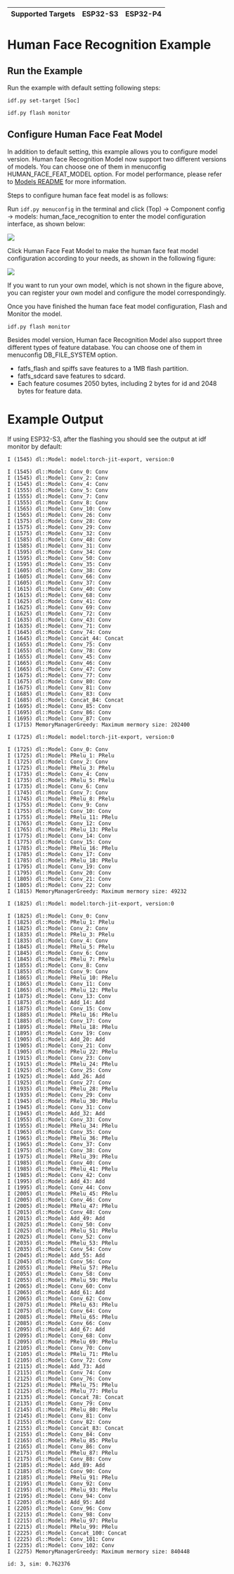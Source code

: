 | Supported Targets | ESP32-S3 | ESP32-P4 |
| ----------------- | -------- | -------- |

# Human Face Recognition Example

## Run the Example

Run the example with default setting following steps:

```
idf.py set-target [Soc]
```

```
idf.py flash monitor
```

## Configure Human Face Feat Model

In addition to default setting, this example allows you to configure model version. Human face Recognition Model now support two different versions of models. You can choose one of them in menuconfig  HUMAN_FACE_FEAT_MODEL option. For model performance, please refer to [Models README](../../models/human_face_recognition/README.md) for more information. 

Steps to configure human face feat model is as follows:

Run `idf.py menuconfig` in the terminal and click (Top) -> Component config -> models: human_face_recognition to enter the model configuration interface, as shown below:

![](./img/step1.png)

Click Human Face Feat Model to make the human face feat model configuration according to your needs, as shown in the following figure:

![](./img/step2.png)

If you want to run your own model, which is not shown in the figure above, you can register your own model and configure the model correspondingly. 

Once you have finished the human face feat model configuration, Flash and Monitor the model.

```
idf.py flash monitor
```

Besides model version, Human face Recognition Model also support three different types of feature database. You can choose one of them in menuconfig DB_FILE_SYSTEM option.  

- fatfs_flash and spiffs save features to a 1MB flash partition.  
- fatfs_sdcard save features to sdcard.  
- Each feature cosumes 2050 bytes, including 2 bytes for id and 2048 bytes for feature data. 

# Example Output

If using ESP32-S3, after the flashing you should see the output at idf monitor by default:

```
I (1545) dl::Model: model:torch-jit-export, version:0

I (1545) dl::Model: Conv_0: Conv
I (1545) dl::Model: Conv_2: Conv
I (1545) dl::Model: Conv_4: Conv
I (1555) dl::Model: Conv_5: Conv
I (1555) dl::Model: Conv_7: Conv
I (1555) dl::Model: Conv_8: Conv
I (1565) dl::Model: Conv_10: Conv
I (1565) dl::Model: Conv_26: Conv
I (1575) dl::Model: Conv_28: Conv
I (1575) dl::Model: Conv_29: Conv
I (1575) dl::Model: Conv_32: Conv
I (1585) dl::Model: Conv_48: Conv
I (1585) dl::Model: Conv_31: Conv
I (1595) dl::Model: Conv_34: Conv
I (1595) dl::Model: Conv_50: Conv
I (1595) dl::Model: Conv_35: Conv
I (1605) dl::Model: Conv_38: Conv
I (1605) dl::Model: Conv_66: Conv
I (1605) dl::Model: Conv_37: Conv
I (1615) dl::Model: Conv_40: Conv
I (1615) dl::Model: Conv_68: Conv
I (1625) dl::Model: Conv_41: Conv
I (1625) dl::Model: Conv_69: Conv
I (1625) dl::Model: Conv_72: Conv
I (1635) dl::Model: Conv_43: Conv
I (1635) dl::Model: Conv_71: Conv
I (1645) dl::Model: Conv_74: Conv
I (1645) dl::Model: Concat_44: Concat
I (1655) dl::Model: Conv_75: Conv
I (1655) dl::Model: Conv_78: Conv
I (1655) dl::Model: Conv_45: Conv
I (1665) dl::Model: Conv_46: Conv
I (1665) dl::Model: Conv_47: Conv
I (1675) dl::Model: Conv_77: Conv
I (1675) dl::Model: Conv_80: Conv
I (1675) dl::Model: Conv_81: Conv
I (1685) dl::Model: Conv_83: Conv
I (1685) dl::Model: Concat_84: Concat
I (1695) dl::Model: Conv_85: Conv
I (1695) dl::Model: Conv_86: Conv
I (1695) dl::Model: Conv_87: Conv
I (1715) MemoryManagerGreedy: Maximum mermory size: 202400

I (1725) dl::Model: model:torch-jit-export, version:0

I (1725) dl::Model: Conv_0: Conv
I (1725) dl::Model: PRelu_1: PRelu
I (1725) dl::Model: Conv_2: Conv
I (1725) dl::Model: PRelu_3: PRelu
I (1735) dl::Model: Conv_4: Conv
I (1735) dl::Model: PRelu_5: PRelu
I (1735) dl::Model: Conv_6: Conv
I (1745) dl::Model: Conv_7: Conv
I (1745) dl::Model: PRelu_8: PRelu
I (1755) dl::Model: Conv_9: Conv
I (1755) dl::Model: Conv_10: Conv
I (1755) dl::Model: PRelu_11: PRelu
I (1765) dl::Model: Conv_12: Conv
I (1765) dl::Model: PRelu_13: PRelu
I (1775) dl::Model: Conv_14: Conv
I (1775) dl::Model: Conv_15: Conv
I (1785) dl::Model: PRelu_16: PRelu
I (1785) dl::Model: Conv_17: Conv
I (1785) dl::Model: PRelu_18: PRelu
I (1795) dl::Model: Conv_19: Conv
I (1795) dl::Model: Conv_20: Conv
I (1805) dl::Model: Conv_21: Conv
I (1805) dl::Model: Conv_22: Conv
I (1815) MemoryManagerGreedy: Maximum mermory size: 49232

I (1825) dl::Model: model:torch-jit-export, version:0

I (1825) dl::Model: Conv_0: Conv
I (1825) dl::Model: PRelu_1: PRelu
I (1825) dl::Model: Conv_2: Conv
I (1835) dl::Model: PRelu_3: PRelu
I (1835) dl::Model: Conv_4: Conv
I (1845) dl::Model: PRelu_5: PRelu
I (1845) dl::Model: Conv_6: Conv
I (1845) dl::Model: PRelu_7: PRelu
I (1855) dl::Model: Conv_8: Conv
I (1855) dl::Model: Conv_9: Conv
I (1865) dl::Model: PRelu_10: PRelu
I (1865) dl::Model: Conv_11: Conv
I (1865) dl::Model: PRelu_12: PRelu
I (1875) dl::Model: Conv_13: Conv
I (1875) dl::Model: Add_14: Add
I (1875) dl::Model: Conv_15: Conv
I (1885) dl::Model: PRelu_16: PRelu
I (1885) dl::Model: Conv_17: Conv
I (1895) dl::Model: PRelu_18: PRelu
I (1895) dl::Model: Conv_19: Conv
I (1905) dl::Model: Add_20: Add
I (1905) dl::Model: Conv_21: Conv
I (1905) dl::Model: PRelu_22: PRelu
I (1915) dl::Model: Conv_23: Conv
I (1915) dl::Model: PRelu_24: PRelu
I (1925) dl::Model: Conv_25: Conv
I (1925) dl::Model: Add_26: Add
I (1925) dl::Model: Conv_27: Conv
I (1935) dl::Model: PRelu_28: PRelu
I (1935) dl::Model: Conv_29: Conv
I (1945) dl::Model: PRelu_30: PRelu
I (1945) dl::Model: Conv_31: Conv
I (1945) dl::Model: Add_32: Add
I (1955) dl::Model: Conv_33: Conv
I (1955) dl::Model: PRelu_34: PRelu
I (1965) dl::Model: Conv_35: Conv
I (1965) dl::Model: PRelu_36: PRelu
I (1965) dl::Model: Conv_37: Conv
I (1975) dl::Model: Conv_38: Conv
I (1975) dl::Model: PRelu_39: PRelu
I (1985) dl::Model: Conv_40: Conv
I (1985) dl::Model: PRelu_41: PRelu
I (1985) dl::Model: Conv_42: Conv
I (1995) dl::Model: Add_43: Add
I (1995) dl::Model: Conv_44: Conv
I (2005) dl::Model: PRelu_45: PRelu
I (2005) dl::Model: Conv_46: Conv
I (2005) dl::Model: PRelu_47: PRelu
I (2015) dl::Model: Conv_48: Conv
I (2015) dl::Model: Add_49: Add
I (2025) dl::Model: Conv_50: Conv
I (2025) dl::Model: PRelu_51: PRelu
I (2025) dl::Model: Conv_52: Conv
I (2035) dl::Model: PRelu_53: PRelu
I (2035) dl::Model: Conv_54: Conv
I (2045) dl::Model: Add_55: Add
I (2045) dl::Model: Conv_56: Conv
I (2055) dl::Model: PRelu_57: PRelu
I (2055) dl::Model: Conv_58: Conv
I (2055) dl::Model: PRelu_59: PRelu
I (2065) dl::Model: Conv_60: Conv
I (2065) dl::Model: Add_61: Add
I (2065) dl::Model: Conv_62: Conv
I (2075) dl::Model: PRelu_63: PRelu
I (2075) dl::Model: Conv_64: Conv
I (2085) dl::Model: PRelu_65: PRelu
I (2085) dl::Model: Conv_66: Conv
I (2095) dl::Model: Add_67: Add
I (2095) dl::Model: Conv_68: Conv
I (2095) dl::Model: PRelu_69: PRelu
I (2105) dl::Model: Conv_70: Conv
I (2105) dl::Model: PRelu_71: PRelu
I (2105) dl::Model: Conv_72: Conv
I (2115) dl::Model: Add_73: Add
I (2115) dl::Model: Conv_74: Conv
I (2125) dl::Model: Conv_76: Conv
I (2125) dl::Model: PRelu_75: PRelu
I (2125) dl::Model: PRelu_77: PRelu
I (2135) dl::Model: Concat_78: Concat
I (2135) dl::Model: Conv_79: Conv
I (2145) dl::Model: PRelu_80: PRelu
I (2145) dl::Model: Conv_81: Conv
I (2155) dl::Model: Conv_82: Conv
I (2155) dl::Model: Concat_83: Concat
I (2155) dl::Model: Conv_84: Conv
I (2165) dl::Model: PRelu_85: PRelu
I (2165) dl::Model: Conv_86: Conv
I (2175) dl::Model: PRelu_87: PRelu
I (2175) dl::Model: Conv_88: Conv
I (2185) dl::Model: Add_89: Add
I (2185) dl::Model: Conv_90: Conv
I (2185) dl::Model: PRelu_91: PRelu
I (2195) dl::Model: Conv_92: Conv
I (2195) dl::Model: PRelu_93: PRelu
I (2195) dl::Model: Conv_94: Conv
I (2205) dl::Model: Add_95: Add
I (2205) dl::Model: Conv_96: Conv
I (2215) dl::Model: Conv_98: Conv
I (2215) dl::Model: PRelu_97: PRelu
I (2215) dl::Model: PRelu_99: PRelu
I (2225) dl::Model: Concat_100: Concat
I (2225) dl::Model: Conv_101: Conv
I (2235) dl::Model: Conv_102: Conv
I (2275) MemoryManagerGreedy: Maximum mermory size: 840448

id: 3, sim: 0.762376
```